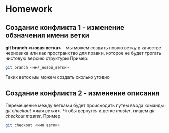 # Homework
## Создание конфликта 1 - изменение обзначения имени ветки


**git branch <новая ветка>** - мы можем создать новую ветку в качестве черновика или как пространство для правки, которое не будет трогать чистовую версию структуры
Пример:
```sh
git branch <имя_новой_ветки>
```
Таких веток мы можем создать сколько угодно


## Создание конфликта 2 - изменение описания

Перемещение между ветками будет происходить путем ввода команды *git checkout <имя ветки>*. Чтобы вернутся к ветке _master_, пишем *git checkout master*. Пример
```sh
git checkout <имя ветки>
```